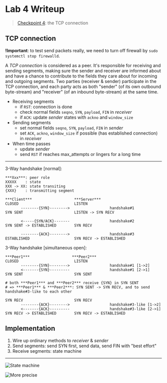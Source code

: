 # Lab 4 Writeup

> [Checkpoint 4](https://cs144.github.io/assignments/lab4.pdf):
> the TCP connection

## TCP connection

**!Important**: to test send packets really, we need to turn off firewall by
`sudo systemctl stop firewalld`.

A *TCP connection* is considered as a peer. It's responsible for receiving and
sending segments, making sure the sender and receiver are informed about and
have a chance to contribute to the fields they care about for incoming and
outgoing segments.
Two parties (receiver & sender) participate in the TCP connection, and each
party acts as both "sender" (of its own outbound byte-stream) and "receiver" (of
an inbound byte-stream) at the same time.

* Receiving segments
  * if `RST`: connection is done
  * check normal fields `seqno`, `SYN`, `payload`, `FIN` in *receiver*
  * if `ACK`: update *sender* states with `ackno` and `window_size`
* Sending segments
  * set normal fields `seqno`, `SYN`, `payload`, `FIN` in *sender*
  * set `ACK`, `ackno`, `window_size` if possible (has established connection)
    in *receiver*
* When time passes
  * update *sender*
  * send `RST` if reaches max_attempts or lingers for a long time

---

3-Way handshake [normal]:
```
***Xxx***: peer role
XXXXX    : state
XXX -> XX: state transiting
{XXX}    : transmitting segment

***Client***                   ***Server***
CLOSED                         LISTEN
       --------{SYN}-------->                  handshake#1
SYN SENT                       LISTEN -> SYN RECV

       <-----{SYN/ACK}-------                  handshake#2
SYN SENT -> ESTABLISHED        SYN RECV

       --------{ACK}-------->                  handshake#3
ESTABLISHED                    SYN RECV -> ESTABLISHED
```

3-Way handshake [simultaneous open]:
```
***Peer1***                   ***Peer2***
CLOSED                         LISTEN
       --------{SYN}-------->                  handshake#1 [1->2]
       <-------{SYN}---------                  handshake#1 [2->1]
SYN SENT                       SYN SENT

# both ***Peer1*** and ***Peer2*** receive {SYN} in SYN SENT
# => ***Peer1*** & ***Peer2***: SYN SENT -> SYN RECV, and to send handshake#3-like to each other

SYN RECV                       SYN RECV
       --------{ACK}-------->                  handshake#3-like [1->2]
       <-------{ACK}---------                  handshake#3-like [2->1]
SYN RECV -> ESTABLISHED        SYN RECV -> ESTABLISHED
```

## Implementation

1. Wire up ordinary methods to *receiver* & *sender*
2. Send segments: send SYN first, send data, send FIN with "best effort"
3. Receive segments: state machine

---

![State machine](https://user-images.githubusercontent.com/70138429/210497471-3a873eb8-f394-4642-ad8f-e7b0dccbc08b.png)

![More precise](http://tcpipguide.com/free/diagrams/tcpfsm.png)
